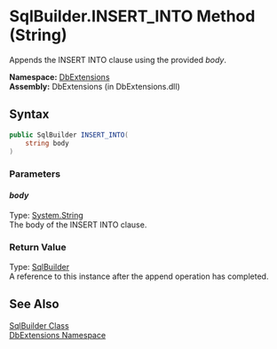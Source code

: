 SqlBuilder.INSERT_INTO Method (String)
======================================
Appends the INSERT INTO clause using the provided *body*.

**Namespace:** [DbExtensions][1]  
**Assembly:** DbExtensions (in DbExtensions.dll)

Syntax
------

```csharp
public SqlBuilder INSERT_INTO(
	string body
)
```

### Parameters

#### *body*
Type: [System.String][2]  
The body of the INSERT INTO clause.

### Return Value
Type: [SqlBuilder][3]  
A reference to this instance after the append operation has completed.

See Also
--------
[SqlBuilder Class][3]  
[DbExtensions Namespace][1]  

[1]: ../README.md
[2]: http://msdn.microsoft.com/en-us/library/s1wwdcbf
[3]: README.md